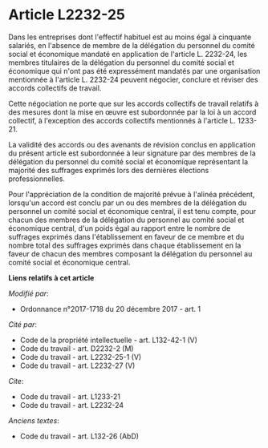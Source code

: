 # Article L2232-25

Dans les entreprises dont l'effectif habituel est au moins égal à cinquante salariés, en l'absence de membre de la délégation
du personnel du comité social et économique mandaté en application de l'article L. 2232-24, les membres titulaires de la
délégation du personnel du comité social et économique qui n'ont pas été expressément mandatés par une organisation
mentionnée à l'article L. 2232-24 peuvent négocier, conclure et réviser des accords collectifs de travail.

Cette négociation ne porte que sur les accords collectifs de travail relatifs à des mesures dont la mise en œuvre est
subordonnée par la loi à un accord collectif, à l'exception des accords collectifs mentionnés à l'article L. 1233-21.

La validité des accords ou des avenants de révision conclus en application du présent article est subordonnée à leur
signature par des membres de la délégation du personnel du comité social et économique représentant la majorité des suffrages
exprimés lors des dernières élections professionnelles.

Pour l'appréciation de la condition de majorité prévue à l'alinéa précédent, lorsqu'un accord est conclu par un ou des
membres de la délégation du personnel un comité social et économique central, il est tenu compte, pour chacun des membres de
la délégation du personnel au comité social et économique central, d'un poids égal au rapport entre le nombre de suffrages
exprimés dans l'établissement en faveur de ce membre et du nombre total des suffrages exprimés dans chaque établissement en
la faveur de chacun des membres composant la délégation du personnel au comité social et économique central.

**Liens relatifs à cet article**

_Modifié par_:

  - Ordonnance n°2017-1718 du 20 décembre 2017 - art. 1

_Cité par_:

  - Code de la propriété intellectuelle - art. L132-42-1 (V)
  - Code du travail - art. D2232-2 (M)
  - Code du travail - art. L2232-25-1 (V)
  - Code du travail - art. L2232-27 (V)

_Cite_:

  - Code du travail - art. L1233-21
  - Code du travail - art. L2232-24

_Anciens textes_:

  - Code du travail - art. L132-26 (AbD)
